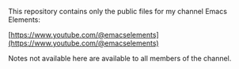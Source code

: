  This repository contains only the public files for my channel Emacs Elements:
 
[https://www.youtube.com/@emacselements](https://www.youtube.com/@emacselements)
 
 Notes not available here are available to all members of the channel.